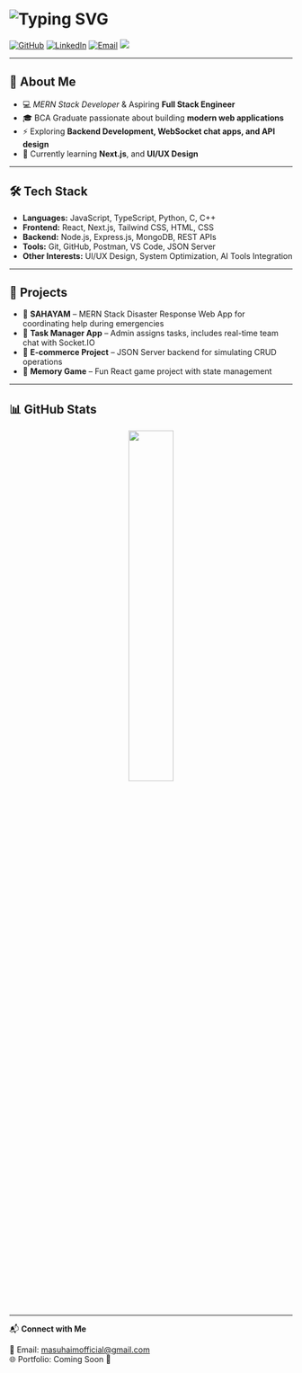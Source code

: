 # ![Typing SVG](https://readme-typing-svg.demolab.com/?lines=Hey+I'm+Suhaim!+👋;)

[![GitHub](https://img.shields.io/badge/GitHub-000?logo=github&logoColor=fff)](https://github.com/suhaim7)
[![LinkedIn](https://img.shields.io/badge/LinkedIn-0A66C2?logo=linkedin&logoColor=fff)](https://www.linkedin.com/in/suhaim_ma)
[![Email](https://img.shields.io/badge/Email-D14836?logo=gmail&logoColor=fff)](mailto:suhaimma@gmail.com)
<a href="https://www.instagram.com/_suhaim__/" target="_blank">
  <img src="https://img.shields.io/badge/Instagram-E4405F?logo=instagram&logoColor=fff" />
</a>

---

## 🚀 About Me

- 💻 *MERN Stack Developer* & Aspiring **Full Stack Engineer**
- 🎓 BCA Graduate passionate about building **modern web applications**
- ⚡ Exploring **Backend Development, WebSocket chat apps, and API design**
- 🧠 Currently learning **Next.js**, and **UI/UX Design**


---

## 🛠️ Tech Stack

- **Languages:** JavaScript, TypeScript, Python, C, C++  
- **Frontend:** React, Next.js, Tailwind CSS, HTML, CSS  
- **Backend:** Node.js, Express.js, MongoDB, REST APIs  
- **Tools:** Git, GitHub, Postman, VS Code, JSON Server  
- **Other Interests:** UI/UX Design, System Optimization, AI Tools Integration  

---

## 🚧 Projects

- 🔹 **SAHAYAM** – MERN Stack Disaster Response Web App for coordinating help during emergencies  
- 🔹 **Task Manager App** – Admin assigns tasks, includes real-time team chat with Socket.IO  
- 🔹 **E-commerce Project** – JSON Server backend for simulating CRUD operations  
- 🔹 **Memory Game** – Fun React game project with state management  

---

## 📊 GitHub Stats
<p align="center">
  <img width="40%" src="https://github-readme-stats.vercel.app/api/top-langs/?username=suhaimma&layout=compact&theme=radical" />
</p>

---

📬 **Connect with Me**

📧 Email: [masuhaimofficial@gmail.com](mailto:masuhaimofficial@gmail.com)  
🌐 Portfolio: Coming Soon 🚀
